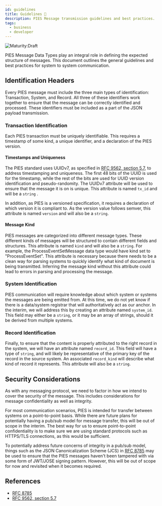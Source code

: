 ```yaml
---
id: guidelines
title: Guidelines 📝
description: PIES Message transmission guidelines and best practices.
tags:
  - business
  - developer
---
```


![Maturity:Draft](https://img.shields.io/badge/Maturity-Draft-yellow)

PIES Message Data Types play an integral role in defining the expected structure of messages. This document outlines
the general guidelines and best practices for system to system communication.

## Identification Headers

Every PIES message must include the three main types of identification: Transaction, System, and Record. All three of
these identifiers work together to ensure that the message can be correctly identified and processed. These identifiers
must be included as a part of the JSON payload transmission.

### Transaction Identification

Each PIES transaction must be uniquely identifiable. This requires a timestamp of some kind, a unique identifier, and a
declaration of the PIES version.

#### Timestamps and Uniqueness

The PIES standard uses UUIDv7, as specified in
[RFC 9562, section 5.7](https://datatracker.ietf.org/doc/html/rfc9562#section-5.7), to address timestamping and
uniqueness. The first 48 bits of the UUID is used for the timestamp, while the rest of the bits are used for UUID
version identification and pseudo-randomity. The UUIDv7 attribute will be used to ensure that the message it is on is
unique. This attribute is named `tx_id` and will be a `string` .

In addition, as PIES is a versioned specification, it requires a declaration of which version it is compliant to. As the
version value follows semver, this attribute is named `version` and will also be a `string`.

#### Message Kind

PIES messages are categorized into different message types. These different kinds of messages will be structured to
contain different fields and structures. This attribute is named `kind` and will also be a `string`. For example, the
ProcessEventSetMessage data type would have kind set to "ProcessEventSet". This attribute is necessary because there
needs to be a clean way for parsing systems to quickly identify what kind of document is being transmitted. Inferring
the message kind without this attribute could lead to errors in parsing and processing the message.

### System Identification

PIES communication will require knowledge about which system or systems the messages are being emitted from. At this
time, we do not yet know if there is a data/system registrar that will authoritatively act as our anchor. In the
interim, we will address this by creating an attribute named `system_id`. This field may either be a `string`, or it
may be an array of strings, should it be derived from multiple systems.

### Record Identification

Finally, to ensure that the content is properly attributed to the right record in the system, we will have an attribute
named `record_id`. This field will have a type of `string`, and will likely be representative of the primary key of the
record in the source system. An associated `record_kind` will describe what kind of record it represents. This
attribute will also be a `string`.

## Security Considerations

As with any messaging protocol, we need to factor in how we intend to cover the security of the message. This includes
considerations for message confidentiality as well as integrity.

For most communication scenarios, PIES is intended for transfer between systems on a point-to-point basis. While there
are future plans for potentially having a pub/sub model for message transfer, this will be out of scope in the interim.
The best way for us to ensure point-to-point confidentiality is to make sure we are using standard protocols such as
HTTPS/TLS connections, as this would be sufficient.

To potentially address future concerns of integrity in a pub/sub model, things such as the JSON Canonicalization Scheme
(JCS) in [RFC 8785](https://datatracker.ietf.org/doc/html/rfc8785) may be used to ensure that the PIES messages haven't
been tampered with via some form of JWT/JOSE signing pattern. However, this will be out of scope for now and revisited
when it becomes required.

## References

- [RFC 8785](https://datatracker.ietf.org/doc/html/rfc8785)
- [RFC 9562, section 5.7](https://datatracker.ietf.org/doc/html/rfc9562#section-5.7)
